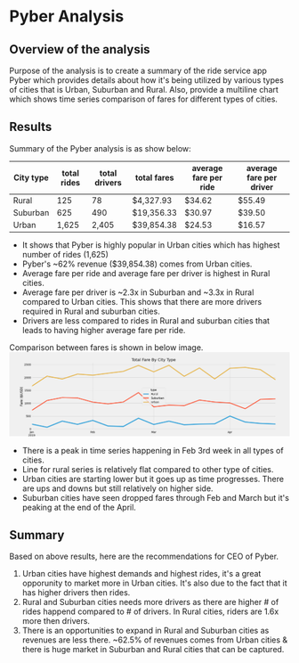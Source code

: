 # Pyber Analysis
## Overview of the analysis
Purpose of the analysis is to create a summary of the ride service app Pyber which provides details about how it's being utilized by various types of cities that is Urban, Suburban and Rural. Also, provide a multiline chart which shows time series comparison of fares for different types of cities. 

## Results

Summary of the Pyber analysis is as show below: 

| City type     | total rides | total drivers | total fares | average fare per ride | average fare per driver |
|----------|-------------|---------------|-------------|-----------------------|-------------------------|
| Rural    | 125         | 78            | $4,327.93   | $34.62                | $55.49                  |
| Suburban | 625         | 490           | $19,356.33  | $30.97                | $39.50                  |
| Urban    | 1,625       | 2,405         | $39,854.38  | $24.53                | $16.57                  |

- It shows that Pyber is highly popular in Urban cities which has highest number of rides (1,625)
- Pyber's ~62% revenue ($39,854.38) comes from Urban cities. 
- Average fare per ride and average fare per driver is highest in Rural cities. 
- Average fare per driver is ~2.3x in Suburban and ~3.3x in Rural compared to Urban cities. This shows that there are more drivers required in Rural and suburban cities. 
- Drivers are less compared to rides in Rural and suburban cities that leads to having higher average fare per ride.

Comparison between fares is shown in below image. 
![alt text](https://github.com/hemalis/matplotlib_challenge/blob/main/analysis/PyBer_fare_summary.png?raw=true)

- There is a peak in time series happening in Feb 3rd week in all types of cities. 
- Line for rural series is relatively flat compared to other type of cities. 
- Urban cities are starting lower but it goes up as time progresses. There are ups and downs but still relatively on higher side. 
- Suburban cities have seen dropped fares through Feb and March but it's peaking at the end of the April. 

## Summary
Based on above results, here are the recommendations for CEO of Pyber. 

1. Urban cities have highest demands and highest rides, it's a great opporunity to market more in Urban cities. It's also due to the fact that it has higher drivers then rides. 
2. Rural and Suburban cities needs more drivers as there are higher # of rides happend compared to # of drivers. In Rural cities, riders are 1.6x more then drivers. 
3. There is an opportunities to expand in Rural and Suburban cities as revenues are less there. ~62.5% of revenues comes from Urban cities & there is huge market in Suburban and Rural cities that can be captured. 
